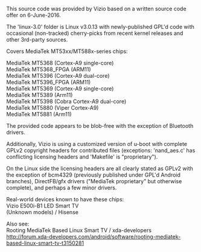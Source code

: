 This source code was provided by Vizio based on a written source code offer on 6-June-2016.

The 'linux-3.0' folder is Linux v3.0.13 with newly-published GPL'd code with occasional (non-tracked) cherry-picks from recent kernel releases and other 3rd-party sources.

Covers MediaTek MT53xx/MT588x-series chips:

MediaTek MT5368 (Cortex-A9 single-core)  
MediaTek MT5368_FPGA (ARM11)  
MediaTek MT5396 (Cortex-A9 dual-core)  
MediaTek MT5396_FPGA (ARM11)  
MediaTek MT5369 (Cortex-A9 single-core)  
MediaTek MT5389 (Arm11)  
MediaTek MT5398 (Cobra Cortex-A9 dual-core)  
MediaTek MT5880 (Viper Cortex-A9)  
MediaTek MT5881 (Arm11)  

The provided code appears to be blob-free with the exception of Bluetooth drivers.

Additionally, Vizio is using a customized version of u-boot with complete GPLv2 copyright headers for contributed files (exceptions: 'nand_aes.c' has conflicting licensing headers and 'Makefile' is "proprietary").

On the Linux side the licensing headers are all clearly stated as GPLv2 with the exception of bcm4329 (previously published under GPL'd Android branches), DirectFB/gfx drivers ("MediaTek proprietary" but otherwise complete), and perhaps a few minor drivers.

Real-world devices known to have these chips:  
 Vizio E500i-B1 LED Smart TV  
 (Unknown models) / Hisense

Also see:  
 Rooting MediaTek Based Linux Smart TV / xda-developers  
 http://forum.xda-developers.com/android/software/rooting-mediatek-based-linux-smart-tv-t3150281
